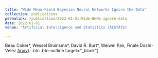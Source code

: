 ```yaml
---
title: "Wide Mean-Field Bayesian Neural Networks Ignore the Data"
collection: publications
permalink: /publication/2022-01-01-Wide-BNNs-ignore-data
date: 2022-01-01
venue: 'Artificial Intelligence and Statistics (AISTATS)'

---
```

Beau Coker\*, Wessel Bruinsma\*, David R. Burt\*,  Weiwei Pan, Finale Doshi-Velez
[Arxiv](https://arxiv.org/abs/2202.11670){: .btn .btn-outline target="_blank"}
